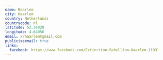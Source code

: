 ```yaml
---
name: Haarlem
city: Haarlem
country: Netherlands
countrycode: nl
latitude: 52.38028
longitude: 4.64056
email: xrhaarlem@gmail.com
publiciseemail: true
links:
  facebook: https://www.facebook.com/Extinction-Rebellion-Haarlem-110336236974329
---
```

